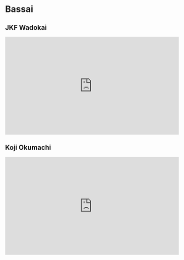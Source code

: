 # Bassai

## JKF Wadokai

<iframe width="560" height="315" src="https://www.youtube.com/embed/1j3c7cvpcaU?si=ORvZsg0TyOBaNNQJ" title="YouTube video player" frameborder="0" allow="accelerometer; autoplay; clipboard-write; encrypted-media; gyroscope; picture-in-picture; web-share" referrerpolicy="strict-origin-when-cross-origin" allowfullscreen></iframe>

## Koji Okumachi

<iframe width="560" height="315" src="https://www.youtube.com/embed/qiIfu2fYVds?si=jsYGnVK6vNIZ9ngf" title="YouTube video player" frameborder="0" allow="accelerometer; autoplay; clipboard-write; encrypted-media; gyroscope; picture-in-picture; web-share" referrerpolicy="strict-origin-when-cross-origin" allowfullscreen></iframe>